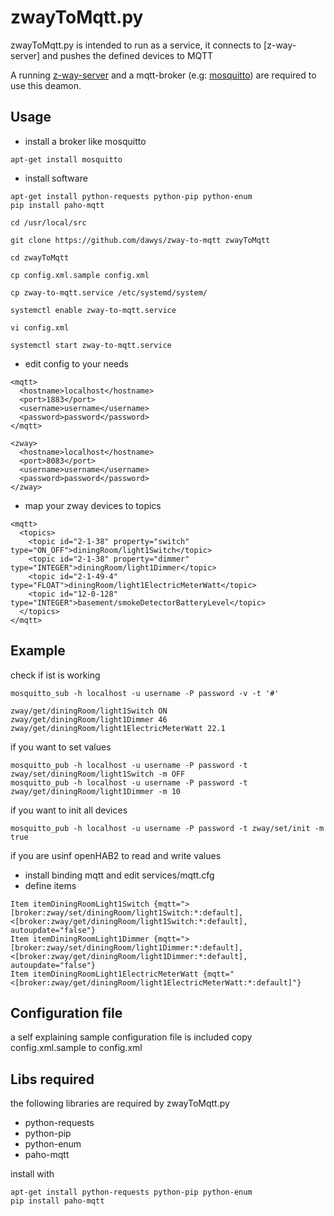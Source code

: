 # zwayToMqtt.py

zwayToMqtt.py is intended to run as a service, it connects to [z-way-server] and pushes the defined devices to MQTT

A running [z-way-server](https://z-wave.me/z-way/download-z-way/) and a mqtt-broker (e.g: [mosquitto](https://mosquitto.org)) are required to use this deamon.

## Usage

- install a broker like mosquitto
```
apt-get install mosquitto
```

- install software
```
apt-get install python-requests python-pip python-enum
pip install paho-mqtt

cd /usr/local/src

git clone https://github.com/dawys/zway-to-mqtt zwayToMqtt

cd zwayToMqtt

cp config.xml.sample config.xml

cp zway-to-mqtt.service /etc/systemd/system/

systemctl enable zway-to-mqtt.service

vi config.xml

systemctl start zway-to-mqtt.service
```
- edit config to your needs
```
<mqtt>
  <hostname>localhost</hostname>
  <port>1883</port>
  <username>username</username>
  <password>password</password>
</mqtt>

<zway>
  <hostname>localhost</hostname>
  <port>8083</port>
  <username>username</username>
  <password>password</password>
</zway>
```
- map your zway devices to topics
```
<mqtt>
  <topics>
    <topic id="2-1-38" property="switch" type="ON_OFF">diningRoom/light1Switch</topic>
    <topic id="2-1-38" property="dimmer" type="INTEGER">diningRoom/light1Dimmer</topic>
    <topic id="2-1-49-4" type="FLOAT">diningRoom/light1ElectricMeterWatt</topic>
    <topic id="12-0-128" type="INTEGER">basement/smokeDetectorBatteryLevel</topic>
  </topics>
</mqtt>
```

## Example
check if ist is working
```
mosquitto_sub -h localhost -u username -P password -v -t '#'

zway/get/diningRoom/light1Switch ON
zway/get/diningRoom/light1Dimmer 46
zway/get/diningRoom/light1ElectricMeterWatt 22.1
```
if you want to set values
```
mosquitto_pub -h localhost -u username -P password -t zway/set/diningRoom/light1Switch -m OFF
mosquitto_pub -h localhost -u username -P password -t zway/get/diningRoom/light1Dimmer -m 10
```
if you want to init all devices
```
mosquitto_pub -h localhost -u username -P password -t zway/set/init -m true
```

if you are usinf openHAB2 to read and write values
- install binding mqtt and edit services/mqtt.cfg
- define items
```
Item itemDiningRoomLight1Switch {mqtt=">[broker:zway/set/diningRoom/light1Switch:*:default], <[broker:zway/get/diningRoom/light1Switch:*:default], autoupdate="false"}
Item itemDiningRoomLight1Dimmer {mqtt=">[broker:zway/set/diningRoom/light1Dimmer:*:default], <[broker:zway/get/diningRoom/light1Dimmer:*:default], autoupdate="false"}
Item itemDiningRoomLight1ElectricMeterWatt {mqtt="<[broker:zway/get/diningRoom/light1ElectricMeterWatt:*:default]"}
```

## Configuration file

a self explaining sample configuration file is included 
copy config.xml.sample to config.xml

## Libs required
the following libraries are required by zwayToMqtt.py
- python-requests
- python-pip
- python-enum
- paho-mqtt

install with
```
apt-get install python-requests python-pip python-enum
pip install paho-mqtt
```
